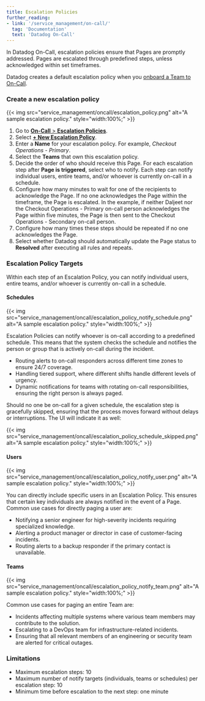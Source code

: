 ```yaml
---
title: Escalation Policies
further_reading:
- link: '/service_management/on-call/'
  tag: 'Documentation'
  text: 'Datadog On-Call'
---
```


In Datadog On-Call, escalation policies ensure that Pages are promptly addressed. Pages are escalated through predefined steps, unless acknowledged within set timeframes.

Datadog creates a default escalation policy when you [onboard a Team to On-Call][1].

### Create a new escalation policy
{{< img src="service_management/oncall/escalation_policy.png" alt="A sample escalation policy." style="width:100%;" >}}

1. Go to [**On-Call** > **Escalation Policies**][2].
1. Select [**+ New Escalation Policy**][3].
1. Enter a **Name** for your escalation policy. For example, _Checkout Operations - Primary_.
1. Select the **Teams** that own this escalation policy.
1. Decide the order of who should receive this Page. For each escalation step after **Page is triggered**, select who to notify. Each step can notify individual users, entire teams, and/or whoever is currently on-call in a schedule.
1. Configure how many minutes to wait for one of the recipients to acknowledge the Page. If no one acknowledges the Page within the timeframe, the Page is escalated. In the example, if neither Daljeet nor the Checkout Operations - Primary on-call person acknowledges the Page within five minutes, the Page is then sent to the Checkout Operations - Secondary on-call person.
1. Configure how many times these steps should be repeated if no one acknowledges the Page.
1. Select whether Datadog should automatically update the Page status to **Resolved** after executing all rules and repeats.

### Escalation Policy Targets

Within each step of an Escalation Policy, you can notify individual users, entire teams, and/or whoever is currently on-call in a schedule.

#### Schedules
{{< img src="service_management/oncall/escalation_policy_notify_schedule.png" alt="A sample escalation policy." style="width:100%;" >}}

Escalation Policies can notify whoever is on-call according to a predefined schedule. This means that the system checks the schedule and notifies the person or group that is actively on-call during the incident.

- Routing alerts to on-call responders across different time zones to ensure 24/7 coverage.
- Handling tiered support, where different shifts handle different levels of urgency.
- Dynamic notifications for teams with rotating on-call responsibilities, ensuring the right person is always paged.

Should no one be on-call for a given schedule, the escalation step is gracefully skipped, ensuring that the process moves forward without delays or interruptions. The UI will indicate it as well:

{{< img src="service_management/oncall/escalation_policy_schedule_skipped.png" alt="A sample escalation policy." style="width:100%;" >}}

#### Users
{{< img src="service_management/oncall/escalation_policy_notify_user.png" alt="A sample escalation policy." style="width:100%;" >}}

You can directly include specific users in an Escalation Policy. This ensures that certain key individuals are always notified in the event of a Page. Common use cases for directly paging a user are:

- Notifying a senior engineer for high-severity incidents requiring specialized knowledge.
- Alerting a product manager or director in case of customer-facing incidents.
- Routing alerts to a backup responder if the primary contact is unavailable.

#### Teams
{{< img src="service_management/oncall/escalation_policy_notify_team.png" alt="A sample escalation policy." style="width:100%;" >}}

Common use cases for paging an entire Team are:

- Incidents affecting multiple systems where various team members may contribute to the solution.
- Escalating to a DevOps team for infrastructure-related incidents.
- Ensuring that all relevant members of an engineering or security team are alerted for critical outages.


### Limitations

- Maximum escalation steps: 10
- Maximum number of notify targets (individuals, teams or schedules) per escalation step: 10
- Minimum time before escalation to the next step: one minute

[1]: /service_management/on-call/teams
[2]: https://app.datadoghq.com/on-call/escalation-policies
[3]: https://app.datadoghq.com/on-call/escalation-policies/create
